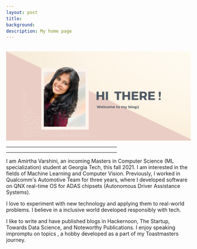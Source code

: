 ```yaml
---
layout: post
title: 
background: 
description: My home page
---
```



<br>

<img src="/assets/img/home_page.png" class="img-fluid"/>

<hr width="60%">
<blockquote style="text-align: center;">
    <p></p>
</blockquote>
<hr width="60%">

<p>
	I am Amirtha Varshini, an incoming Masters in Computer Science (ML specialization) student at Georgia Tech, this fall 2021. I am interested in the fields of Machine Learning and Computer Vision. Previously, I worked in Qualcomm's Automotive Team for three years, where I developed software on QNX real-time OS for ADAS chipsets (Autonomous Driver Assistance Systems).
<br>
</p>

<p>

I love to experiment with new technology and applying them to real-world problems. I believe in a inclusive world developed responsibly with tech. 

</p>

<p>
	I like to write and have published blogs in Hackernoon, The Startup, Towards Data Science, and Noteworthy Publications. I enjoy speaking impromptu on topics , a hobby developed as a part of my Toastmasters journey.
 </p>

